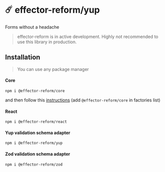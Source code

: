 # ☄️ effector-reform/yup

Forms without a headache

> effector-reform is in active development.
> Highly not recommended to use this
> library in production.

## Installation

> You can use any package manager

#### Core

```
npm i @effector-reform/core
```

and then follow this [instructions](https://effector.dev/en/api/effector/babel-plugin/#factories)
(add `@effector-reform/core` in factories list)

#### React

```
npm i @effector-reform/react
```

#### Yup validation schema adapter

```
npm i @effector-reform/yup
```

#### Zod validation schema adapter

```
npm i @effector-reform/zod
```